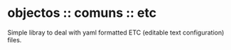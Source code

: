 # objectos :: comuns :: etc

Simple libray to deal with yaml formatted ETC (editable text configuration) files. 
